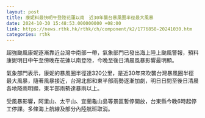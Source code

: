 ```yaml
---
layout: post
title: 康妮料最快明午登陸花蓮以南　近30年襲台暴風圈半徑最大風暴
date: 2024-10-30 15:48:53.000000000 +08:00
link: https://news.rthk.hk/rthk/ch/component/k2/1776858-20241030.htm
categories: rthk
---
```


超強颱風康妮逐漸靠近台灣中南部一帶，氣象部門已發出海上陸上颱風警報，預料康妮明日中午至傍晚在花蓮以南登陸，今晚至後日清晨風暴影響最明顯。

氣象部門表示，康妮的暴風圈半徑達320公里，是近30年來吹襲台灣暴風圈半徑最大風暴，隨著風暴接近，台灣北部和東半部雨勢逐漸加劇，明日日間至後日清晨各地降雨明顯，東半部雨勢達暴雨以上。

受風暴影響，阿里山、太平山、宜蘭龜山島等景區暫停開放，台東縣今晚6時起停工停課。多條海上航線及部分內陸航班取消。
